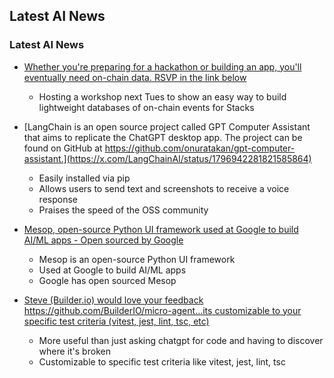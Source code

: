 ## Latest AI News
### Latest AI News

- [Whether you're preparing for a hackathon or building an app, you'll eventually need on-chain data. RSVP in the link below](https://x.com/hirosystems/status/1796579639982440751)
    - Hosting a workshop next Tues to show an easy way to build lightweight databases of on-chain events for Stacks

- [LangChain is an open source project called GPT Computer Assistant that aims to replicate the ChatGPT desktop app. The project can be found on GitHub at https://github.com/onuratakan/gpt-computer-assistant.](https://x.com/LangChainAI/status/1796942281821585864)
    - Easily installed via pip
    - Allows users to send text and screenshots to receive a voice response
    - Praises the speed of the OSS community

- [Mesop, open-source Python UI framework used at Google to build AI/ML apps - Open sourced by Google](https://x.com/rohanpaul_ai/status/1798457077037469962)
    - Mesop is an open-source Python UI framework
    - Used at Google to build AI/ML apps
    - Google has open sourced Mesop

- [Steve (Builder.io) would love your feedback https://github.com/BuilderIO/micro-agent…its customizable to your specific test criteria (vitest, jest, lint, tsc, etc)](https://x.com/Steve8708/status/1798720674875560220)
    - More useful than just asking chatgpt for code and having to discover where it's broken
    - Customizable to specific test criteria like vitest, jest, lint, tsc